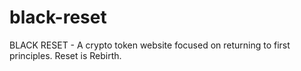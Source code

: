 # black-reset
BLACK RESET - A crypto token website focused on returning to first principles. Reset is Rebirth.
